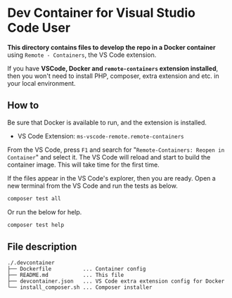 # Dev Container for Visual Studio Code User

**This directory contains files to develop the repo in a Docker container** using `Remote - Containers`, the VS Code extension.

If you have **VSCode, Docker and `remote-containers` extension installed**, then you won't need to install PHP, composer, extra extension and etc. in your local environment.

## How to

Be sure that Docker is available to run, and the extension is installed.

- VS Code Extension: `ms-vscode-remote.remote-containers`

From the VS Code, press `F1` and search for "`Remote-Containers: Reopen in Container`" and select it. The VS Code will reload and start to build the container image. This will take time for the first time.

If the files appear in the VS Code's explorer, then you are ready. Open a new terminal from the VS Code and run the tests as below.

```bash
composer test all
```

Or run the below for help.

```bash
composer test help
```

## File description

```text
./.devcontainer
├── Dockerfile          ... Container config
├── README.md           ... This file
├── devcontainer.json   ... VS Code extra extension config for Docker
└── install_composer.sh ... Composer installer
```

